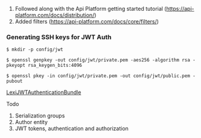 
1. Followed along with the Api Platform getting started tutorial (https://api-platform.com/docs/distribution/)
2. Added filters (https://api-platform.com/docs/core/filters/)



### Generating SSH keys for JWT Auth

`$ mkdir -p config/jwt`

`$ openssl genpkey -out config/jwt/private.pem -aes256 -algorithm rsa -pkeyopt rsa_keygen_bits:4096`

`$ openssl pkey -in config/jwt/private.pem -out config/jwt/public.pem -pubout`

[LexiJWTAuthenticationBundle](https://github.com/lexik/LexikJWTAuthenticationBundle/blob/master/Resources/doc/index.md)

Todo
1. Serialization groups
2. Author entity
3. JWT tokens, authentication and authorization
